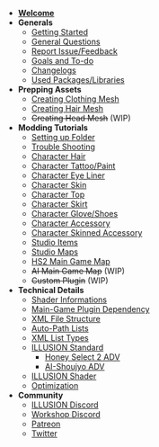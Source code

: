 -   [**Welcome**](/)
-   **Generals**
    -   [Getting Started](getting_started.md)
    -   [General Questions](general-question.md)
    -   [Report Issue/Feedback](issue-feedback.md)
    -   [Goals and To-do](goals.md)
    -   [Changelogs](changelogs.md)
    -   [Used Packages/Libraries](open-source.md)
-   **Prepping Assets**
    -   [Creating Clothing Mesh](prepping/clothing-mesh.md)
    -   [Creating Hair Mesh](prepping/hair-mesh.md)
    -   ~~Creating Head Mesh~~ (WIP)
-   **Modding Tutorials**
    -   [Setting up Folder](tutorials/gearing-up.md)
    -   [Trouble Shooting](tutorials/trouble-shooting.md)
    -   [Character Hair](tutorials/chara-hair.md)
    -   [Character Tattoo/Paint](tutorials/chara-paint.md)
    -   [Character Eye Liner](tutorials/chara-paint.md)
    -   [Character Skin](tutorials/chara-skin.md)
    -   [Character Top](tutorials/chara-top.md)
    -   [Character Skirt](tutorials/chara-skirt.md)
    -   [Character Glove/Shoes](tutorials/chara-gloves.md)
    -   [Character Accessory](tutorials/chara-acc.md)
    -   [Character Skinned Accessory](tutorials/chara-acc-skin.md)
    -   [Studio Items](tutorials/studio-item.md)
    -   [Studio Maps](tutorials/studio-map.md)
    -   [HS2 Main Game Map](tutorials/hs2-map.md)
    -   ~~AI Main Game Map~~ (WIP)
    -   ~~Custom Plugin~~ (WIP)
-   **Technical Details**
    -   [Shader Informations](technical/shaders.md)
    -   [Main-Game Plugin Dependency](technical/plugins.md)
    -   [XML File Structure](technical/xml-file.md)
    -   [Auto-Path Lists](technical/autopath-list.md)
    -   [XML List Types](technical/category-list.md)
    -   [ILLUSION Standard](technical/illusion-system.md)
        -   [Honey Select 2 ADV](technical/adv-hs2.md)
        -   [AI-Shoujyo ADV](technical/adv-ai.md)
    -   [ILLUSION Shader](technical/illusion-shader.md)
    -   [Optimization](technical/optimization.md)
-   **Community**
    -   [ILLUSION Discord](https://discord.gg/illusionsoft)
    -   [Workshop Discord](https://discord.gg/vQkzH73)
    -   [Patreon](https://www.patreon.com/hooh_hooah)
    -   [Twitter](https://twitter.com/hooh_hooah)
